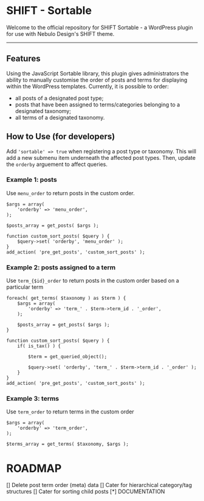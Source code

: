 # SHIFT - Sortable

Welcome to the official repository for SHIFT Sortable - a WordPress plugin for use with Nebulo Design's SHIFT theme.

-----------------------

## Features

Using the JavaScript Sortable library, this plugin gives administrators the ability to manually customise the order of posts and terms for displaying within the WordPress templates. Currently, it is possible to order:

- all posts of a designated post type;
- posts that have been assigned to terms/categories belonging to a designated taxonomy;
- all terms of a designated taxonomy.

## How to Use (for developers)

Add `'sortable' => true` when registering a post type or taxonomy. This will add a new submenu item underneath the affected post types. Then, update the `orderby` arguement to affect queries.

### Example 1: posts

Use `menu_order` to return posts in the custom order.

```
$args = array(
	'orderby' => 'menu_order',
);

$posts_array = get_posts( $args );
```

```
function custom_sort_posts( $query ) {
	$query->set( 'orderby', 'menu_order' );
}
add_action( 'pre_get_posts', 'custom_sort_posts' );
```

### Example 2: posts assigned to a term

Use `term_{$id}_order` to return posts in the custom order based on a particular term

```
foreach( get_terms( $taxonomy ) as $term ) {
	$args = array(
		'orderby' => 'term_' . $term->term_id . '_order',
	);

	$posts_array = get_posts( $args );
}
```

```
function custom_sort_posts( $query ) {
	if( is_tax() ) {

		$term = get_queried_object();

		$query->set( 'orderby', 'term_' . $term->term_id . '_order' );
	}
}
add_action( 'pre_get_posts', 'custom_sort_posts' );
```

### Example 3: terms

Use `term_order` to return terms in the custom order

```
$args = array(
	'orderby' => 'term_order',
);

$terms_array = get_terms( $taxonomy, $args );
```

# ROADMAP

[] Delete post term order (meta) data
[] Cater for hierarchical category/tag structures
[] Cater for sorting child posts
[*] DOCUMENTATION
